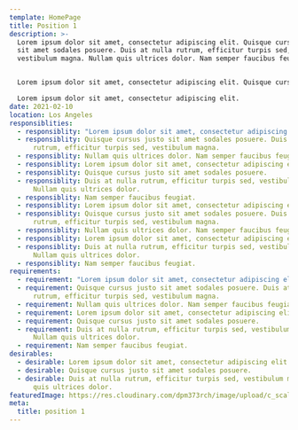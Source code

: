 ```yaml
---
template: HomePage
title: Position 1
description: >-
  Lorem ipsum dolor sit amet, consectetur adipiscing elit. Quisque cursus justo
  sit amet sodales posuere. Duis at nulla rutrum, efficitur turpis sed,
  vestibulum magna. Nullam quis ultrices dolor. Nam semper faucibus feugiat.


  Lorem ipsum dolor sit amet, consectetur adipiscing elit. Quisque cursus justo sit amet sodales posuere. Duis at nulla rutrum, efficitur turpis sed, vestibulum magna. Nullam quis ultrices dolor. Nam semper faucibus feugiat.

  Lorem ipsum dolor sit amet, consectetur adipiscing elit.
date: 2021-02-10
location: Los Angeles
responsiblities:
  - responsiblity: "Lorem ipsum dolor sit amet, consectetur adipiscing elit. "
  - responsiblity: Quisque cursus justo sit amet sodales posuere. Duis at nulla
      rutrum, efficitur turpis sed, vestibulum magna.
  - responsiblity: Nullam quis ultrices dolor. Nam semper faucibus feugiat.
  - responsiblity: Lorem ipsum dolor sit amet, consectetur adipiscing elit.
  - responsiblity: Quisque cursus justo sit amet sodales posuere.
  - responsiblity: Duis at nulla rutrum, efficitur turpis sed, vestibulum magna.
      Nullam quis ultrices dolor.
  - responsiblity: Nam semper faucibus feugiat.
  - responsiblity: Lorem ipsum dolor sit amet, consectetur adipiscing elit.
  - responsiblity: Quisque cursus justo sit amet sodales posuere. Duis at nulla
      rutrum, efficitur turpis sed, vestibulum magna.
  - responsiblity: Nullam quis ultrices dolor. Nam semper faucibus feugiat.
  - responsiblity: Lorem ipsum dolor sit amet, consectetur adipiscing elit.
  - responsiblity: Duis at nulla rutrum, efficitur turpis sed, vestibulum magna.
      Nullam quis ultrices dolor.
  - responsiblity: Nam semper faucibus feugiat.
requirements:
  - requirement: "Lorem ipsum dolor sit amet, consectetur adipiscing elit. "
  - requirement: Quisque cursus justo sit amet sodales posuere. Duis at nulla
      rutrum, efficitur turpis sed, vestibulum magna.
  - requirement: Nullam quis ultrices dolor. Nam semper faucibus feugiat.
  - requirement: Lorem ipsum dolor sit amet, consectetur adipiscing elit.
  - requirement: Quisque cursus justo sit amet sodales posuere.
  - requirement: Duis at nulla rutrum, efficitur turpis sed, vestibulum magna.
      Nullam quis ultrices dolor.
  - requirement: Nam semper faucibus feugiat.
desirables:
  - desirable: Lorem ipsum dolor sit amet, consectetur adipiscing elit.
  - desirable: Quisque cursus justo sit amet sodales posuere.
  - desirable: Duis at nulla rutrum, efficitur turpis sed, vestibulum magna. Nullam
      quis ultrices dolor.
featuredImage: https://res.cloudinary.com/dpm373rch/image/upload/c_scale,f_auto,q_auto,w_auto/v1612944998/jobs/visual-effects_1_hkrkj8.svg
meta:
  title: position 1
---
```

